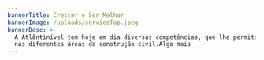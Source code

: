 ```yaml
---
bannerTitle: Crescer e Ser Melhor
bannerImage: /uploads/serviceTop.jpeg
bannerDesc: >-
  A Atlântinível tem hoje em dia diversas competências, que lhe permitem actuar
  nas diferentes áreas da construção civil.Algo mais
---
```


